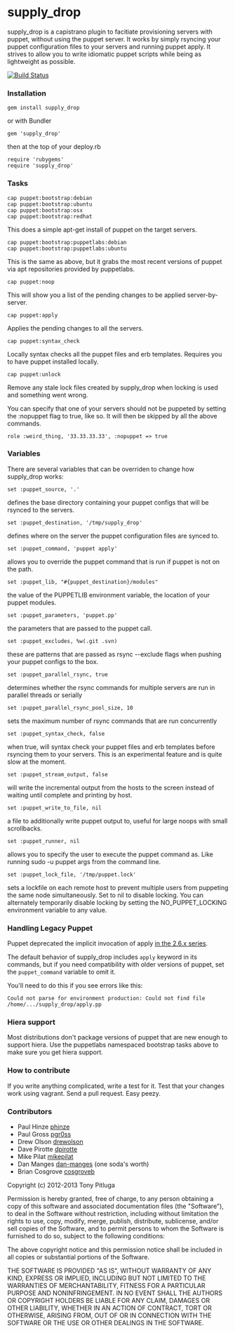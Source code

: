 # supply_drop

supply_drop is a capistrano plugin to facitiate provisioning servers with puppet, without using the puppet server. It works by simply rsyncing your puppet configuration files to your servers and running puppet apply. It strives to allow you to write idiomatic puppet scripts while being as lightweight as possible.

[![Build Status](https://secure.travis-ci.org/pitluga/supply_drop.png)](http://travis-ci.org/pitluga/supply_drop)

### Installation

    gem install supply_drop

or with Bundler

    gem 'supply_drop'

then at the top of your deploy.rb

    require 'rubygems'
    require 'supply_drop'

### Tasks

    cap puppet:bootstrap:debian
    cap puppet:bootstrap:ubuntu
    cap puppet:bootstrap:osx
    cap puppet:bootstrap:redhat

This does a simple apt-get install of puppet on the target servers.

    cap puppet:bootstrap:puppetlabs:debian
    cap puppet:bootstrap:puppetlabs:ubuntu

This is the same as above, but it grabs the most recent versions of puppet via apt repositories provided by puppetlabs.

    cap puppet:noop

This will show you a list of the pending changes to be applied server-by-server.

    cap puppet:apply

Applies the pending changes to all the servers.

    cap puppet:syntax_check

Locally syntax checks all the puppet files and erb templates. Requires you to have puppet installed locally.

    cap puppet:unlock

Remove any stale lock files created by supply_drop when locking is used and something went wrong.


You can specify that one of your servers should not be puppeted by setting the :nopuppet flag to true, like so. It will then be skipped by all the above commands.

    role :weird_thing, '33.33.33.33', :nopuppet => true

### Variables

There are several variables that can be overriden to change how supply_drop works:

    set :puppet_source, '.'

defines the base directory containing your puppet configs that will be rsynced to the servers.

    set :puppet_destination, '/tmp/supply_drop'

defines where on the server the puppet configuration files are synced to.

    set :puppet_command, 'puppet apply'

allows you to override the puppet command that is run if puppet is not on the path.

    set :puppet_lib, "#{puppet_destination}/modules"

the value of the PUPPETLIB environment variable, the location of your puppet modules.

    set :puppet_parameters, 'puppet.pp'

the parameters that are passed to the puppet call.

    set :puppet_excludes, %w(.git .svn)

these are patterns that are passed as rsync --exclude flags when pushing your puppet configs to the box.

    set :puppet_parallel_rsync, true

determines whether the rsync commands for multiple servers are run in parallel threads or serially

    set :puppet_parallel_rsync_pool_size, 10

sets the maximum number of rsync commands that are run concurrently

    set :puppet_syntax_check, false

when true, will syntax check your puppet files and erb templates before rsyncing them to your servers. This is an
experimental feature and is quite slow at the moment.

    set :puppet_stream_output, false

will write the incremental output from the hosts to the screen instead of waiting until complete and printing by host.

    set :puppet_write_to_file, nil

a file to additionally write puppet output to, useful for large noops with small scrollbacks.

    set :puppet_runner, nil

allows you to specify the user to execute the puppet command as. Like running sudo -u puppet args from the command line.

    set :puppet_lock_file, '/tmp/puppet.lock'

sets a lockfile on each remote host to prevent multiple users from puppeting the same node simultaneously. Set to nil to disable locking. You can alternately temporarily disable locking by setting the NO_PUPPET_LOCKING environment variable to any value.

### Handling Legacy Puppet

Puppet deprecated the implicit invocation of apply [in the 2.6.x series](https://github.com/puppetlabs/puppet/commit/a23cfd869f90ae4456dded6e5a1c82719b128f01).

The default behavior of supply_drop includes `apply` keyword in its commands, but if you need compatibility with older versions of puppet, set the `puppet_command` variable to omit it.

You'll need to do this if you see errors like this:

    Could not parse for environment production: Could not find file /home/.../supply_drop/apply.pp

### Hiera support

Most distributions don't package versions of puppet that are new enough to support hiera. Use the puppetlabs namespaced bootstrap tasks above to make sure you get hiera support.

### How to contribute

If you write anything complicated, write a test for it. Test that your changes work using vagrant. Send a pull request. Easy peezy.

### Contributors

* Paul Hinze [phinze](https://github.com/phinze "github")
* Paul Gross [pgr0ss](https://github.com/pgr0ss "github")
* Drew Olson [drewolson](https://github.com/drewolson "github")
* Dave Pirotte [dpirotte](https://github.com/dpirotte "github")
* Mike Pilat [mikepilat](https://github.com/mikepilat "github")
* Dan Manges [dan-manges](https://github.com/dan-manges "github") (one soda's worth)
* Brian Cosgrove [cosgroveb](https://github.com/cosgroveb "github")

Copyright (c) 2012-2013 Tony Pitluga

Permission is hereby granted, free of charge, to any person obtaining a copy of this software and associated documentation files (the "Software"), to deal in the Software without restriction, including without limitation the rights to use, copy, modify, merge, publish, distribute, sublicense, and/or sell copies of the Software, and to permit persons to whom the Software is furnished to do so, subject to the following conditions:

The above copyright notice and this permission notice shall be included in all copies or substantial portions of the Software.

THE SOFTWARE IS PROVIDED "AS IS", WITHOUT WARRANTY OF ANY KIND, EXPRESS OR IMPLIED, INCLUDING BUT NOT LIMITED TO THE WARRANTIES OF MERCHANTABILITY, FITNESS FOR A PARTICULAR PURPOSE AND NONINFRINGEMENT. IN NO EVENT SHALL THE AUTHORS OR COPYRIGHT HOLDERS BE LIABLE FOR ANY CLAIM, DAMAGES OR OTHER LIABILITY, WHETHER IN AN ACTION OF CONTRACT, TORT OR OTHERWISE, ARISING FROM, OUT OF OR IN CONNECTION WITH THE SOFTWARE OR THE USE OR OTHER DEALINGS IN THE SOFTWARE.
